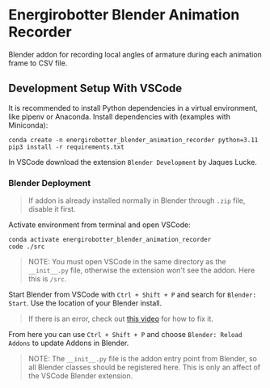 # Energirobotter Blender Animation Recorder

Blender addon for recording local angles of armature during each animation frame to CSV file.


## Development Setup With VSCode

It is recommended to install Python dependencies in a virtual environment, like pipenv or Anaconda. Install dependencies with (examples with Miniconda):
```
conda create -n energirobotter_blender_animation_recorder python=3.11
pip3 install -r requirements.txt
```

In VSCode download the extension `Blender Development` by Jaques Lucke. 

### Blender Deployment

> If addon is already installed normally in Blender through `.zip` file, disable it first.

Activate environment from terminal and open VSCode:
```
conda activate energirobotter_blender_animation_recorder
code ./src
```
> NOTE: You must open VSCode in the same directory as the `__init__.py` file, otherwise the extension won't see the addon. Here this is `/src`.

Start Blender  from VSCode with `Ctrl + Shift + P` and search for `Blender: Start`. Use the location of your Blender install. 
> If there is an error, check out [this video](https://youtu.be/YUytEtaVrrc?t=469) for how to fix it.

From here you can use `Ctrl + Shift + P` and choose `Blender: Reload Addons` to update Addons in Blender.

> NOTE: The `__init__.py` file is the addon entry point from Blender, so all Blender classes should be registered here. This is only an affect of the VSCode Blender extension.

